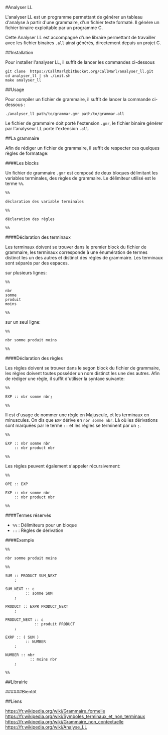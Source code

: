 #Analyser LL

L'analyser LL est un programme permettant de générer un tableau d'analyse à
partir d'une grammaire, d'un fichier texte formaté. Il génère un
fichier binaire exploitable par un programme C.

Cette Analyser LL est accompagné d'une libraire permettant de travailler avec
les fichier binaires ```.all``` ainsi générés, directement depuis un projet C.


##Installation

Pour installer l'analyser LL, il suffit de lancer les commandes ci-dessous

```
git clone  https://CallMarl@bitbucket.org/CallMarl/analyser_ll.git
cd analyser_ll | sh ./init.sh
make analyser_ll

```

##Usage

Pour compiler un fichier de grammaire, il suffit de lancer la commande
ci-dessous :

```
./analyser_ll path/to/grammar.gmr path/to/grammar.all

```

Le fichier de grammaire doit porté l'extension ``.gmr``, le fichier binaire
générer par l'analyseur LL porte l'extension ``.all``.

##La grammaire

Afin de rédiger un fichier de grammaire, il suffit de respecter ces quelques
règles de formatage:

####Les blocks

Un fichier de grammaire ``.gmr`` est composé de deux bloques délimitant les
variables terminales, des règles de grammaire. Le délimiteur utilisé est le
terme ``%%``.

```
%%

déclaration des variable terminales

%%

déclaration des règles

%%
```

####Déclaration des terminaux

Les terminaux doivent se trouver dans le premier block du fichier de grammaire,
les terminaux corresponde à une énumération de termes distinct les un des autres
et distinct des règles de grammaire. Les terminaux sont séparés par des
espaces.

sur plusieurs lignes:
```
%%

nbr
somme
produit
moins

%%
```

sur un seul ligne:
```
%%

nbr somme produit moins

%%
```

####Déclaration des règles

Les règles doivent se trouver dans le segon block du fichier de grammaire,
les règles doivent toutes posséder un nom distinct les une des autres. Afin
de rédiger une règle, il suffit d'utiliser la syntaxe suivante:

```
%%

EXP :: nbr somme nbr;

%%
```

Il est d'usage de nommer une règle en Majuscule, et les terminaux en minuscules.
On dis que ``EXP`` dérive en ``nbr somme nbr``. Là où les dérivations sont
marquées par le terme ``::`` et les règles se terminent par un ``;``.

```
%%

EXP :: nbr somme nbr
    :: nbr product nbr

%%
```

Les règles peuvent également s'appeler récursivement:

```
%%

OPE :: EXP

EXP :: nbr somme nbr
    :: nbr product nbr

%%
```

####Termes réservés

  * ``%%`` : Délimiteurs pour un bloque
  * ``::`` : Règles de dérivation

####Exemple

```
%%

nbr somme produit moins

%%

SUM :: PRODUCT SUM_NEXT
	;

SUM_NEXT :: ε
         :: somme SUM
	;

PRODUCT :: EXPR PRODUCT_NEXT
	;

PRODUCT_NEXT :: ε
             :: produit PRODUCT
	;

EXRP :: ( SUM )
		 :: NUMBER
	;

NUMBER :: nbr
		   :: moins nbr
	;

%%
```

##Librairie

######Bientôt

##Liens

https://fr.wikipedia.org/wiki/Grammaire_formelle
https://fr.wikipedia.org/wiki/Symboles_terminaux_et_non_terminaux
https://fr.wikipedia.org/wiki/Grammaire_non_contextuelle
https://fr.wikipedia.org/wiki/Analyse_LL
